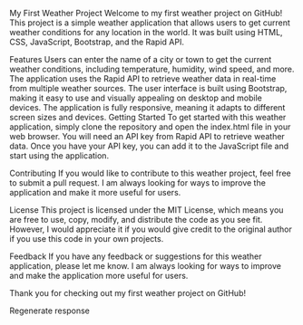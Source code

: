 My First Weather Project
Welcome to my first weather project on GitHub! This project is a simple weather application that allows users to get current weather conditions for any location in the world. It was built using HTML, CSS, JavaScript, Bootstrap, and the Rapid API.

Features
Users can enter the name of a city or town to get the current weather conditions, including temperature, humidity, wind speed, and more.
The application uses the Rapid API to retrieve weather data in real-time from multiple weather sources.
The user interface is built using Bootstrap, making it easy to use and visually appealing on desktop and mobile devices.
The application is fully responsive, meaning it adapts to different screen sizes and devices.
Getting Started
To get started with this weather application, simply clone the repository and open the index.html file in your web browser. You will need an API key from Rapid API to retrieve weather data. Once you have your API key, you can add it to the JavaScript file and start using the application.

Contributing
If you would like to contribute to this weather project, feel free to submit a pull request. I am always looking for ways to improve the application and make it more useful for users.

License
This project is licensed under the MIT License, which means you are free to use, copy, modify, and distribute the code as you see fit. However, I would appreciate it if you would give credit to the original author if you use this code in your own projects.

Feedback
If you have any feedback or suggestions for this weather application, please let me know. I am always looking for ways to improve and make the application more useful for users.

Thank you for checking out my first weather project on GitHub!




Regenerate response


